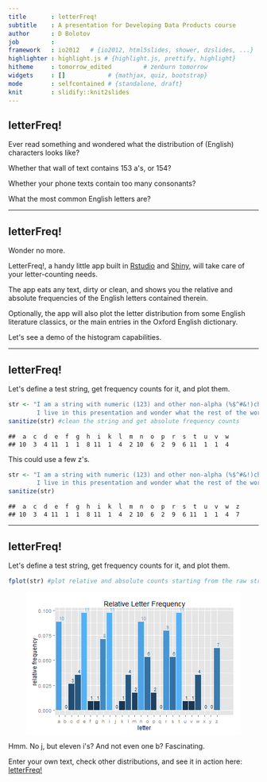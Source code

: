```yaml
---
title       : letterFreq!
subtitle    : A presentation for Developing Data Products course
author      : D Bolotov
job         : 
framework   : io2012   # {io2012, html5slides, shower, dzslides, ...}
highlighter : highlight.js # {highlight.js, prettify, highlight}
hitheme     : tomorrow_edited         # zenburn tomorrow
widgets     : []            # {mathjax, quiz, bootstrap}
mode        : selfcontained # {standalone, draft}
knit        : slidify::knit2slides
---
```


## letterFreq!

Ever read something and wondered what the distribution of (English) characters looks like?

Whether that wall of text contains 153 a's, or 154?

Whether your phone texts contain too many consonants?

What the most common English letters are?


---

## letterFreq!

Wonder no more.

LetterFreq!, a handy little app built in [Rstudio](http://www.rstudio.com/) and [Shiny](http://shiny.rstudio.com/), will take care of your letter-counting needs.

The app eats any text, dirty or clean, and shows you the relative and absolute frequencies of the English letters contained therein.

Optionally, the app will also plot the letter distribution from some English literature classics, or the main entries in the Oxford English dictionary.


Let's see a demo of the histogram capabilities.

---

## letterFreq!



Let's define a test string, get frequency counts for it, and plot them.

```r
str <- "I am a string with numeric (123) and other non-alpha (%$^#&!)characters. 
        I live in this presentation and wonder what the rest of the world is like."
sanitize(str) #clean the string and get absolute frequency counts
```

```
##  a  c  d  e  f  g  h  i  k  l  m  n  o  p  r  s  t  u  v  w 
## 10  3  4 11  1  1  8 11  1  4  2 10  6  2  9  6 11  1  1  4
```
This could use a few z's.


```r
str <- "I am a string with numeric (123) and other non-alpha (%$^#&!)characters. 
        I live in this presentation and wonder what the rest of the world is like. ZzZZzzZ."
sanitize(str)
```

```
##  a  c  d  e  f  g  h  i  k  l  m  n  o  p  r  s  t  u  v  w  z 
## 10  3  4 11  1  1  8 11  1  4  2 10  6  2  9  6 11  1  1  4  7
```

---

## letterFreq!

Let's define a test string, get frequency counts for it, and plot them.

```r
fplot(str) #plot relative and absolute counts starting from the raw string
```

<img src="assets/fig/unnamed-chunk-4.png" title="plot of chunk unnamed-chunk-4" alt="plot of chunk unnamed-chunk-4" style="display: block; margin: auto;" />

Hmm. No j, but eleven i's? And not even one b? Fascinating.

Enter your own text, check other distributions, and see it in action here: [letterFreq!](https://dontpanic.shinyapps.io/letterFreq/)





